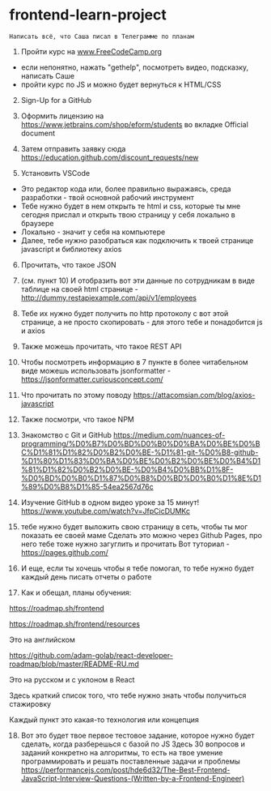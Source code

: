 # frontend-learn-project

    Написать всё, что Саша писал в Телеграмме по планам

1) Пройти курс на www.FreeCodeCamp.org
 - если непонятно, нажать "gethelp", посмотреть видео, подсказку, написать Саше
 - пройти курс по JS и можно будет вернуться к HTML/CSS
 
2) Sign-Up for a GitHub

3) Оформить лицензию на https://www.jetbrains.com/shop/eform/students во вкладке Official document

4) Затем отправить заявку сюда https://education.github.com/discount_requests/new

5) Установить VSCode
 - Это редактор кода или, более правильно выражаясь, среда разработки - твой основной рабочий инструмент
 - Тебе нужно будет в нем открыть те html и css, которые ты мне сегодня прислал и открыть твою страницу у себя локально в браузере
 - Локально - значит у себя на компьютере
 - Далее, тебе нужно разобраться как подключить к твоей странице javascript и библиотеку axios 

6) Прочитать, что такое JSON

7) (см. пункт 10) И отобразить вот эти данные по сотрудникам в виде таблице на своей html странице - http://dummy.restapiexample.com/api/v1/employees

8) Тебе их нужно будет получить по http протоколу с вот этой странице, а не просто скопировать - для этого тебе и понадобится js и axios 

9) Также можешь прочитать, что такое REST API

10) Чтобы посмотреть информацию в 7 пункте в более читабельном виде можешь использовать jsonformatter - https://jsonformatter.curiousconcept.com/

11) Что прочитать по этому поводу https://attacomsian.com/blog/axios-javascript

12) Также посмотри, что такое NPM

13) Знакомство с Git и GitHub https://medium.com/nuances-of-programming/%D0%B7%D0%BD%D0%B0%D0%BA%D0%BE%D0%BC%D1%81%D1%82%D0%B2%D0%BE-%D1%81-git-%D0%B8-github-%D1%80%D1%83%D0%BA%D0%BE%D0%B2%D0%BE%D0%B4%D1%81%D1%82%D0%B2%D0%BE-%D0%B4%D0%BB%D1%8F-%D0%BD%D0%B0%D1%87%D0%B8%D0%BD%D0%B0%D1%8E%D1%89%D0%B8%D1%85-54ea2567d76c

14) Изучение GitHub в одном видео уроке за 15 минут! https://www.youtube.com/watch?v=JfpCicDUMKc

15)  тебе нужно будет выложить свою страницу в сеть, чтобы ты мог показать ее своей маме
Сделать это можно через Github Pages, про него тебе тоже нужно загуглить и прочитать
Вот туториал - https://pages.github.com/

16) И еще, если ты хочешь чтобы я тебе помогал, то тебе нужно будет каждый день писать отчеты о работе

17) Как и обещал, планы обучения:

https://roadmap.sh/frontend

https://roadmap.sh/frontend/resources

Это на английском

https://github.com/adam-golab/react-developer-roadmap/blob/master/README-RU.md

Это на русском и с уклоном в React

Здесь краткий список того, что тебе нужно знать чтобы получиться стажировку

Каждый пункт это какая-то технология или концепция

18) Вот это будет твое первое тестовое задание, которое нужно будет сделать, когда разберешься с базой по JS
Здесь 30 вопросов и заданий конкретно на алгоритмы, то есть на твое умение программировать и решать поставленные задачи и проблемы
https://performancejs.com/post/hde6d32/The-Best-Frontend-JavaScript-Interview-Questions-(Written-by-a-Frontend-Engineer)

